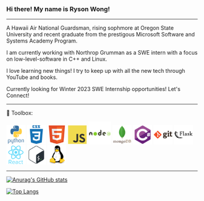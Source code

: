 ### Hi there! My name is Ryson Wong!

<gif src="https://giphy.com/embed/gSJ5Q7Uh8Fi4E" width="480" height="285" frameBorder="0" class="giphy-embed" allowFullScreen></gif>

---

A Hawaii Air National Guardsman, rising sophmore at Oregon State University and recent graduate from the prestigous Microsoft Software and Systems Academy Program.

I am currently working with Northrop Grumman as a SWE intern with a focus on low-level-software in C++ and Linux.

I love learning new things! I try to keep up with all the new tech through YouTube and books.

Currently looking for Winter 2023 SWE Internship opportunities! Let's Connect!

---

🧰 Toolbox:

<img src="https://github.com/devicons/devicon/blob/master/icons/python/python-original-wordmark.svg" alt="Python" width="50" height="50"/> <img src="https://github.com/devicons/devicon/blob/master/icons/css3/css3-plain-wordmark.svg" alt="CSS" width="50" height="50"/> <img src="https://github.com/devicons/devicon/blob/master/icons/html5/html5-original.svg" alt="HTML" width="50" height="50"/> <img src="https://github.com/devicons/devicon/blob/master/icons/javascript/javascript-original.svg" alt="JavaScript" width="50" height="50"/> <img src="https://github.com/devicons/devicon/blob/master/icons/nodejs/nodejs-original-wordmark.svg" alt="NodeJS" width="60" height="60"/> <img src="https://github.com/devicons/devicon/blob/master/icons/mongodb/mongodb-original-wordmark.svg" alt="MongoDB" width="50" height="50"/> <img
src="https://github.com/devicons/devicon/blob/master/icons/csharp/csharp-original.svg" alt="Linux" width="50" height="50"/> <img
src="https://github.com/devicons/devicon/blob/master/icons/git/git-original-wordmark.svg" alt="Git" width="50" height="50"/> <img src="https://github.com/devicons/devicon/blob/master/icons/flask/flask-original-wordmark.svg" alt="Flask" width="50" height="50"/> <img
src="https://github.com/devicons/devicon/blob/master/icons/react/react-original-wordmark.svg" alt="React" width="50" height="50"/> <img
src="https://github.com/devicons/devicon/blob/master/icons/bash/bash-original.svg" alt="Bash" width="50" height="50"/> <img
src="https://github.com/devicons/devicon/blob/master/icons/linux/linux-original.svg" alt="Linux" width="50" height="50"/>

---

[![Anurag's GitHub stats](https://github-readme-stats.vercel.app/api?username=rysonw&show_icons=true&theme=radical)](https://github.com/rysonw/github-readme-stats)

[![Top Langs](https://github-readme-stats.vercel.app/api/top-langs/?username=rysonw&theme=radical)](https://github.com/rysonw/github-readme-stats)


